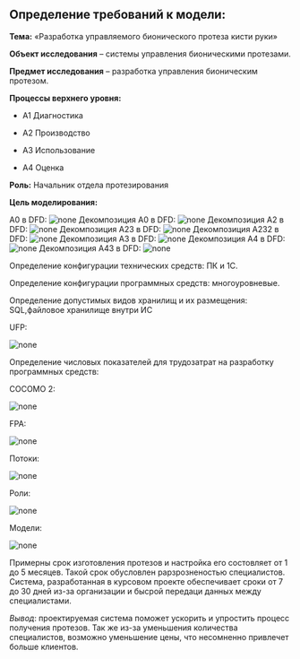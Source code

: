 ## Определение требований к модели:
**Тема:** «Разработка управляемого бионического протеза кисти руки»

**Объект исследования** – системы управления бионическими протезами.

**Предмет исследования** – разработка управления бионическим протезом.

**Процессы верхнего уровня:**

* A1 Диагностика 

* A2 Производство 

* A3 Использование 

* A4 Оценка 

**Роль:**
Начальник отдела протезирования

**Цель моделирования:**

 А0 в DFD:
![none](https://github.com/Spammen/Report-laba-4-6/blob/master/01_A-0.png)
Декомпозиция А0 в DFD:
![none](https://github.com/Spammen/Report-laba-4-6/blob/master/02_A0.png)
Декомпозиция А2 в DFD:
![none](https://github.com/Spammen/Report-laba-4-6/blob/master/04_A2.png)
Декомпозиция А23 в DFD:
![none](https://github.com/Spammen/Report-laba-4-6/blob/master/05_A23.png)
Декомпозиция А232 в DFD:
![none](https://github.com/Spammen/Report-laba-4-6/blob/master/06_A232.png)
Декомпозиция А3 в DFD:
![none](https://github.com/Spammen/Report-laba-4-6/blob/master/07_A3.png)
Декомпозиция А4 в DFD:
![none](https://github.com/Spammen/Report-laba-4-6/blob/master/08_A4.png)
Декомпозиция А43 в DFD:
![none](https://github.com/Spammen/Report-laba-4-6/blob/master/09_A43.png)

Определение конфигурации технических средств: ПК и 1С.

Определение конфигурации программных средств: многоуровневые.

Определение допустимых видов хранилищ и их размещения: SQL,файловое хранилище внутри ИС

UFP:

![none](https://github.com/Spammen/Report-laba-4-6/blob/master/image.png)

Определение числовых показателей для трудозатрат на разработку программных средств:

COCOMO 2:

![none](https://github.com/Spammen/Report-laba-4-6/blob/master/Cocomo2.PNG)

FPA:

![none](https://github.com/Spammen/Report-laba-4-6/blob/master/Fra.PNG)

Потоки:

![none](https://github.com/Spammen/Report-laba-4-6/blob/master/Pot.PNG)

Роли:

![none](https://github.com/Spammen/Report-laba-4-6/blob/master/Rol.PNG)

Модели:

![none](https://github.com/Spammen/Report-laba-4-6/blob/master/Mod.PNG)

Примерны срок изготовления протезов и настройка его состовляет от 1 до 5 месяцев. Такой срок обусловлен рарзрозненостью специалистов. Система, разработанная в курсовом проекте обеспечивает сроки от 7 до 30 дней из-за организации и бысрой передаци данных между специалистами.

*Вывод*: проектируемая система поможет ускорить и упростить процесс получения протезов. Так же из-за уменьшения количества специалистов, возможно уменьшение цены, что несомненно привлечет больше клиентов.

